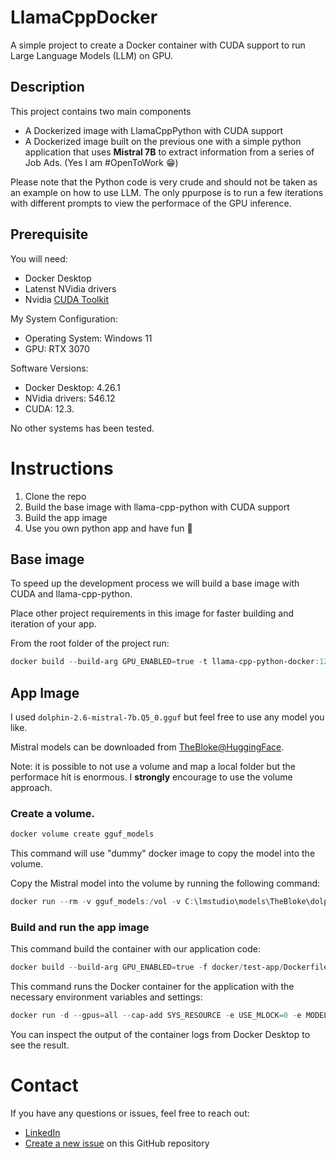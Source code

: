 # LlamaCppDocker

A simple project to create a Docker container with CUDA support to run Large Language Models (LLM) on GPU.

## Description

This project contains two main components

- A Dockerized image with LlamaCppPython with CUDA support
- A Dockerized image built on the previous one with a simple python application that uses **Mistral 7B** to extract information from a series of Job Ads. (Yes I am #OpenToWork 😁)

Please note that the Python code is very crude and should not be taken as an example on how to use LLM. The only ppurpose is to run a few iterations with different prompts to view the performace of the GPU inference.

## Prerequisite

You will need:

- Docker Desktop
- Latenst NVidia drivers
- Nvidia [CUDA Toolkit](https://developer.nvidia.com/cuda-downloads)

My System Configuration:

- Operating System: Windows 11
- GPU: RTX 3070

Software Versions:

- Docker Desktop: 4.26.1
- NVidia drivers: 546.12
- CUDA: 12.3.

No other systems has been tested.

# Instructions

1. Clone the repo
2. Build the base image with llama-cpp-python with CUDA support
3. Build the app image
4. Use you own python app and have fun 🎉

## Base image

To speed up the development process we will build a base image with CUDA and llama-cpp-python.

Place other project requirements in this image for faster building and iteration of your app.

From the root folder of the project run:

```powershell
docker build --build-arg GPU_ENABLED=true -t llama-cpp-python-docker:12.1.1 -f .\docker\llama-cpp-python-docker\Dockerfile .
```

## App Image

I used `dolphin-2.6-mistral-7b.Q5_0.gguf` but feel free to use any model you like.

Mistral models can be downloaded from [TheBloke@HuggingFace](https://huggingface.co/TheBloke/dolphin-2.6-mistral-7B-GGUF).

Note: it is possible to not use a volume and map a local folder but the performace hit is enormous. I **strongly** encourage to use the volume approach.

### Create a volume.

```powershell
docker volume create gguf_models
```

This command will use "dummy" docker image to copy the model into the volume.

Copy the Mistral model into the volume by running the following command:

```powershell
docker run --rm -v gguf_models:/vol -v C:\lmstudio\models\TheBloke\dolphin-2.6-mistral-7B-GGUF:/src alpine cp /src/dolphin-2.6-mistral-7b.Q5_0.gguf /vol/
```

### Build and run the app image

This command build the container with our application code:

```powershell
docker build --build-arg GPU_ENABLED=true -f docker/test-app/Dockerfile -t test_app .
```

This command runs the Docker container for the application with the necessary environment variables and settings:

```powershell
docker run -d --gpus=all --cap-add SYS_RESOURCE -e USE_MLOCK=0 -e MODEL=/var/model/dolphin-2.6-mistral-7b.Q5_0.gguf -v gguf_models:/var/model -t test_app
```

You can inspect the output of the container logs from Docker Desktop to see the result.

# Contact

If you have any questions or issues, feel free to reach out:

- [LinkedIn](https://www.linkedin.com/in/gabrieleteotino/)
- [Create a new issue](https://github.com/gabrieleteotino/llamacppdocker/issues) on this GitHub repository